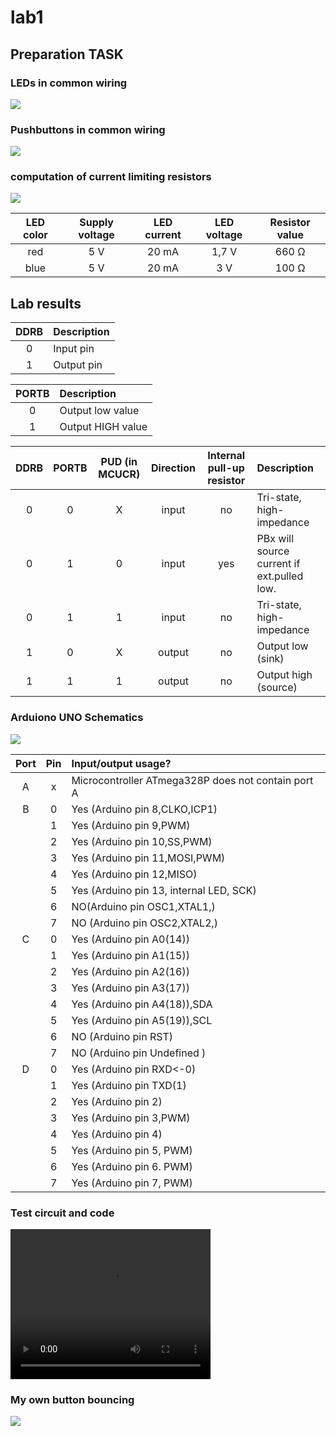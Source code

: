 <h1> lab1 </h1>
<h2> Preparation TASK </h2>

<h3> LEDs in common wiring</h3>
<img src = "https://github.com/FilipPaul/Digital-Electronics-2/blob/master/labs/lab2/pictures/LEDs.PNG">
<br>
<h3> Pushbuttons in common wiring</h3>
<img src = "https://github.com/FilipPaul/Digital-Electronics-2/blob/master/labs/lab2/pictures/Pbtns.PNG">
<br>

<h3> computation of current limiting resistors </h3>
<img src = "https://github.com/FilipPaul/Digital-Electronics-2/blob/master/labs/lab2/pictures/Equat.gif">

| **LED color** | **Supply voltage** | **LED current** | **LED voltage** | **Resistor value** |
| :-: | :-: | :-: | :-: | :-: |
| red | 5&nbsp;V | 20&nbsp;mA | 1,7&nbsp;V | 660&nbsp;&Omega; |
| blue | 5&nbsp;V | 20&nbsp;mA | 3&nbsp;V| 100&nbsp;&Omega; |

<h2> Lab results </h2>

| **DDRB** | **Description** |
| :-: | :-- |
| 0 | Input pin |
| 1 | Output pin |

| **PORTB** | **Description** |
| :-: | :-- |
| 0 | Output low value |
| 1 | Output HIGH value|

| **DDRB** | **PORTB** | **PUD (in MCUCR)**| **Direction** | **Internal pull-up resistor** | **Description** |
| :-:| :-: | :-: | :-: | :-: | :-- |
| 0 | 0 |X| input | no | Tri-state, high-impedance |
| 0 | 1 |0| input | yes | PBx will source current if ext.pulled low.|
| 0 | 1 |1| input | no | Tri-state, high-impedance |
| 1 | 0 |X| output | no | Output low (sink) |
| 1 | 1 |1| output | no | Output high (source) |
 
 <h3> Arduiono UNO Schematics </h3>
 <img src = "https://github.com/FilipPaul/Digital-Electronics-2/blob/master/labs/lab2/pictures/arduino_PINOUT.jpg">



| **Port** | **Pin** | **Input/output usage?** |
| :-: | :-: | :-- |
| A | x | Microcontroller ATmega328P does not contain port A |
| B | 0 | Yes (Arduino pin 8,CLKO,ICP1)|
|   | 1 | Yes (Arduino pin 9,PWM) |
|   | 2 | Yes (Arduino pin 10,SS,PWM) |
|   | 3 | Yes (Arduino pin 11,MOSI,PWM) |
|   | 4 | Yes (Arduino pin 12,MISO) |
|   | 5 | Yes (Arduino pin 13, internal LED, SCK) |
|   | 6 | NO(Arduino pin OSC1,XTAL1,) |
|   | 7 | NO (Arduino pin OSC2,XTAL2,) |
| C | 0 | Yes (Arduino pin A0(14)) |
|   | 1 | Yes (Arduino pin A1(15)) |
|   | 2 | Yes (Arduino pin A2(16)) |
|   | 3 | Yes (Arduino pin A3(17)) |
|   | 4 | Yes (Arduino pin A4(18)),SDA |
|   | 5 | Yes (Arduino pin A5(19)),SCL |
|   | 6 | NO (Arduino pin RST)  |
|   | 7 | NO (Arduino pin Undefined ) |
| D | 0 | Yes (Arduino pin RXD<-0) |
|   | 1 | Yes (Arduino pin TXD(1) |
|   | 2 | Yes (Arduino pin 2) |
|   | 3 | Yes (Arduino pin 3,PWM) |
|   | 4 | Yes (Arduino pin 4) |
|   | 5 | Yes (Arduino pin 5, PWM) |
|   | 6 | Yes (Arduino pin 6. PWM) |
|   | 7 | Yes (Arduino pin 7, PWM) |

<h3> Test circuit and code </h3>
<video width="320" height="240" controls>
  <source src="https://github.com/FilipPaul/Digital-Electronics-2/blob/master/labs/lab2/pictures/blink.mp4" type="video/mp4">
</video>

<h3> My own button bouncing </h3>
<img src = "https://github.com/FilipPaul/Digital-Electronics-2/blob/master/labs/lab2/pictures/bouncing_button.png">

